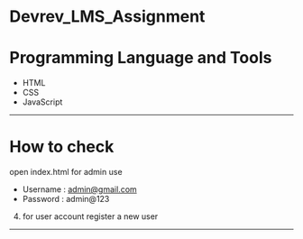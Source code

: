# Devrev_LMS_Assignment

# Programming Language and Tools

  - HTML
  - CSS
  - JavaScript
---
# How to check

 open index.html
 for admin use 
- Username : admin@gmail.com
- Password : admin@123

4. for user account register a new user
---

